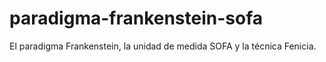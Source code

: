 # paradigma-frankenstein-sofa
El paradigma Frankenstein, la unidad de medida SOFA y la técnica Fenicia.
